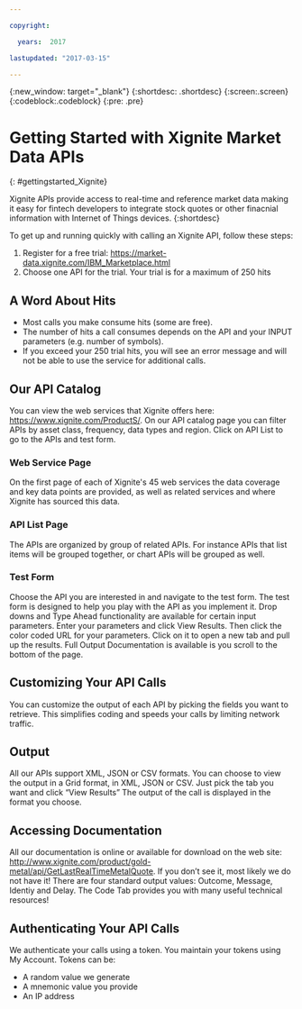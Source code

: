 ```yaml
---

copyright:

  years:  2017

lastupdated: "2017-03-15"

---
```


{:new_window: target="_blank"}
{:shortdesc: .shortdesc}
{:screen:.screen}
{:codeblock:.codeblock}
{:pre: .pre}

# Getting Started with Xignite Market Data APIs
{: #gettingstarted_Xignite}

Xignite APIs provide access to real-time and reference market data making it easy for fintech developers to integrate stock quotes or other finacnial information with Internet of Things devices. 
{:shortdesc}

To get up and running quickly with calling an Xignite API, follow these steps:
1. Register for a free trial:  https://market-data.xignite.com/IBM_Marketplace.html
2. Choose one API for the trial. Your trial is for a maximum of 250 hits

## A Word About Hits
* Most calls you make consume hits (some are free).
* The number of hits a call consumes depends on the API and your INPUT parameters (e.g. number of symbols).
* If you exceed your 250 trial hits, you will see an error message and will not be able to use the service for additional calls.

## Our API Catalog

You can view the web services that Xignite offers here: https://www.xignite.com/ProductS/.
On our API catalog page you can filter APIs by asset class, frequency, data types and region.
Click on API List to go to the APIs and test form.

### Web Service Page

On the first page of each of Xignite's 45 web services the data coverage and key data points are provided, as well as related services and where Xignite has sourced this data.

### API List Page

The APIs are organized by group of related APIs. For instance APIs that list items will be grouped together, or chart APIs will be grouped as well.

### Test Form

Choose the API you are interested in and navigate to the test form. The test form is designed to help you play with the API as you implement it. Drop downs and Type Ahead functionality are available for certain input parameters. Enter your parameters and click View Results. Then click the color coded URL for your parameters. Click on it to open a new tab and pull up the results. Full Output Documentation is available is you scroll to the bottom of the page.

## Customizing Your API Calls
You can customize the output of each API by picking the fields you want to retrieve. This simplifies coding and speeds your calls by limiting network traffic.

## Output
All our APIs support XML, JSON or CSV formats. You can choose to view the output in a Grid format, in XML, JSON or CSV. Just pick the tab you want and click “View Results” The output of the call is displayed in the format you choose.

## Accessing Documentation

All our documentation is online or available for download on the web site:  http://www.xignite.com/product/gold-metal/api/GetLastRealTimeMetalQuote. If you don’t see it, most likely we do not have it! There are four standard output values: Outcome, Message, Identiy and Delay. The Code Tab provides you with many useful technical resources!

## Authenticating Your API Calls
We authenticate your calls using a token. You maintain your tokens using My Account. Tokens can be: 
* A random value we generate
* A mnemonic value you provide
* An IP address


<!-- Related links move to toc file:

# Related Links
{: #rellinks notoc}

## KnowledgeBase
http://www.xignite.com/Support/

## Developer Documentation
http://www.xignite.com/developers

## SDKs
http://xignite.github.io/JavaSDK/
http://xignite.github.io/DotNetSDK/

## Pricing
http://www.xignite.com/pricing

-->

